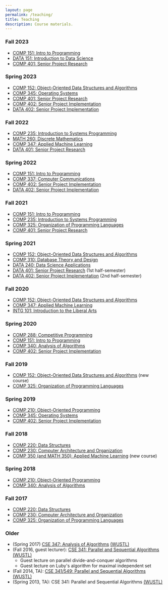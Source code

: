 ```yaml
---
layout: page
permalink: /teaching/
title: Teaching
description: Course materials.
---
```


<!-- ### Spring 2024 -->

<!-- * <a href="{{ site.baseurl }}/courses/comp151/s24/">COMP 151: Intro to Programming</a> -->
<!-- * <a href="{{ site.baseurl }}/courses/comp240/s24/">COMP 240: Computer Applications</a> -->
<!-- * <a href="{{ site.baseurl }}/courses/comp340/s24/">COMP 340: Analysis of Applications</a> -->
<!-- * <a href="{{ site.baseurl }}/courses/comp402/s24/">COMP 402: Senior Project Implementation</a> -->

### Fall 2023

* <a href="{{ site.baseurl }}/courses/comp151/f23/">COMP 151: Intro to Programming</a>
* <a href="{{ site.baseurl }}/courses/data151/f23/">DATA 151: Introduction to Data Science</a>
* <a href="{{ site.baseurl }}/courses/comp401/f23/">COMP 401: Senior Project Research</a>

### Spring 2023

* <a href="{{ site.baseurl }}/courses/comp152/s23/">COMP 152: Object-Oriented Data Structures and Algorithms</a>
* <a href="{{ site.baseurl }}/courses/comp345/s23/">COMP 345: Operating Systems</a>
* <a href="{{ site.baseurl }}/courses/comp401/s23/">COMP 401: Senior Project Research</a>
* <a href="{{ site.baseurl }}/courses/comp402/s23/">COMP 402: Senior Project Implementation</a>
* <a href="{{ site.baseurl }}/courses/data402/s23/">DATA 402: Senior Project Implementation</a>

### Fall 2022

* <a href="{{ site.baseurl }}/courses/comp235/f22/">COMP 235: Introduction to Systems Programming</a>
* <a href="{{ site.baseurl }}/courses/math260/f22/">MATH 260: Discrete Mathematics</a>
* <a href="{{ site.baseurl }}/courses/comp347/f22/">COMP 347: Applied Machine Learning</a>
* <a href="{{ site.baseurl }}/courses/data401/f22/">DATA 401: Senior Project Research</a>
<!-- * <a href="{{ site.baseurl }}/courses/comp401/f22/">COMP 401: Senior Project Research</a> -->
<!-- * <a href="{{ site.baseurl }}/courses/data402/f22/">DATA 402: Senior Project Implementation</a> -->

<!-- ### Summer 2022 -->

<!-- * <a href="{{ site.baseurl }}/courses/data401/su22/">DATA 401: Senior Project Research</a> -->

### Spring 2022

* <a href="{{ site.baseurl }}/courses/comp151/s22/">COMP 151: Intro to Programming</a>
* <a href="{{ site.baseurl }}/courses/comp337/s22/">COMP 337: Computer Communications</a>
* <a href="{{ site.baseurl }}/courses/comp402/s22/">COMP 402: Senior Project Implementation</a>
* <a href="{{ site.baseurl }}/courses/data402/s22/">DATA 402: Senior Project Implementation</a>

### Fall 2021

* <a href="{{ site.baseurl }}/courses/comp151/f21/">COMP 151: Intro to Programming</a>
* <a href="{{ site.baseurl }}/courses/comp235/f21/">COMP 235: Introduction to Systems Programming</a>
* <a href="{{ site.baseurl }}/courses/comp325/f21/">COMP 325: Organization of Programming Languages</a>
* <a href="{{ site.baseurl }}/courses/comp401/f21/">COMP 401: Senior Project Research</a>
<!-- * <a href="{{ site.baseurl }}/courses/data401/f21/">DATA 401: Senior Project Research</a> -->

### Spring 2021

* <a href="{{ site.baseurl }}/courses/comp152/s21/">COMP 152: Object-Oriented Data Structures and Algorithms</a>
* <a href="{{ site.baseurl }}/courses/comp310/s21/">COMP 310: Database Theory and Design</a>
* <a href="{{ site.baseurl }}/courses/data240/s21/">DATA 240: Data Science Applications</a>
* <a href="{{ site.baseurl }}/courses/data401/s21/">DATA 401: Senior
  Project Research</a> (1st half-semester)
* <a href="{{ site.baseurl }}/courses/data402/s21/">DATA 402: Senior
  Project Implementation</a> (2nd half-semester)

### Fall 2020

* <a href="{{ site.baseurl }}/courses/comp152/f20/">COMP 152: Object-Oriented Data Structures and Algorithms</a>
* <a href="{{ site.baseurl }}/courses/comp347/f20/">COMP 347: Applied Machine Learning</a>
* <a href="{{ site.baseurl }}/courses/intg101/f20/">INTG 101: Introduction to the Liberal Arts</a>

### Spring 2020

* <a href="{{ site.baseurl }}/courses/comp288/s20/">COMP 288: Competitive Programming</a>
* <a href="{{ site.baseurl }}/courses/comp151/s20/">COMP 151: Intro to Programming</a>
* <a href="{{ site.baseurl }}/courses/comp340/s20/">COMP 340: Analysis of Algorithms</a>
* <a href="https://jlmayfield.github.io/teaching/COMP401-402/comp402-syllabus.pdf">COMP 402: Senior Project Implementation</a>

### Fall 2019

* <a href="{{ site.baseurl }}/courses/comp152/f19/">COMP 152: Object-Oriented Data Structures and Algorithms</a> (new course)
* <a href="{{ site.baseurl }}/courses/comp325/f19/">COMP 325: Organization of Programming Languages</a>

### Spring 2019

* <a href="{{ site.baseurl }}/courses/comp210/s19/">COMP 210: Object-Oriented Programming</a>
* <a href="{{ site.baseurl }}/courses/comp345/s19/">COMP 345: Operating Systems</a>
* <a href="https://jlmayfield.github.io/teaching/COMP401-402/comp402-syllabus.pdf">COMP 402: Senior Project Implementation</a>

### Fall 2018

* <a href="{{ site.baseurl }}/courses/comp220/f18/">COMP 220: Data Structures</a>
* <a href="{{ site.baseurl }}/courses/comp230/f18/">COMP 230: Computer Architecture and Organization</a>
* <a href="{{ site.baseurl }}/courses/comp350ml/f18/">COMP 350 (and MATH 350): Applied Machine Learning</a> (new course)

### Spring 2018

* <a href="{{ site.baseurl }}/courses/comp210/s18/">COMP 210: Object-Oriented Programming</a>
* <a href="{{ site.baseurl }}/courses/comp340/s18/">COMP 340: Analysis of Algorithms</a>

### Fall 2017

* <a href="{{ site.baseurl }}/courses/comp220/f17/">COMP 220: Data Structures</a>
* <a href="{{ site.baseurl }}/courses/comp230/f17/">COMP 230: Computer Architecture and Organization</a>
* <a href="{{ site.baseurl }}/courses/comp325/f17/">COMP 325: Organization of Programming Languages</a>

### Older

* (Spring 2017) [CSE 347: Analysis of Algorithms](http://www.cse.wustl.edu/~bjuba/cse347/s17/) [(WUSTL)](http://www.wustl.edu)
* (Fall 2016, guest lecturer): [CSE 341: Parallel and Sequential Algorithms](http://www.classes.cec.wustl.edu/~cse341/web/) [(WUSTL)](http://www.wustl.edu)
  * Guest lecture on parallel divide-and-conquer algorithms
  * Guest lecture on Luby's algorithm for maximal independent set
* (Fall 2014, TA): [CSE 341/549: Parallel and Sequential Algorithms](http://www.cse.wustl.edu/~angelee/archive/fall14/) [(WUSTL)](http://www.wustl.edu)
* (Spring 2013, TA): CSE 341: Parallel and Sequential Algorithms [(WUSTL)](http://www.wustl.edu)
